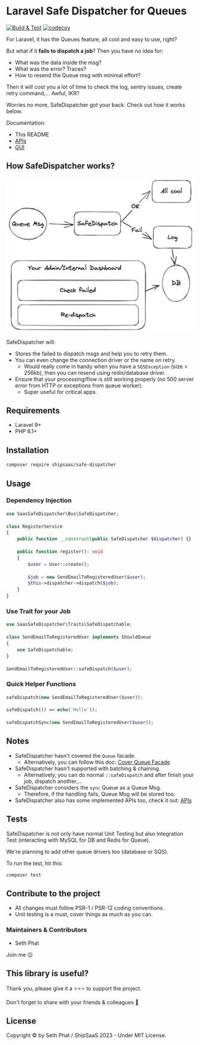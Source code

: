 # Laravel Safe Dispatcher for Queues

[![Build & Test](https://github.com/shipsaas/safe-dispatcher/actions/workflows/build.yml/badge.svg)](https://github.com/shipsaas/safe-dispatcher/actions/workflows/build.yml)
[![codecov](https://codecov.io/gh/shipsaas/safe-dispatcher/branch/main/graph/badge.svg?token=FLVU412CUI)](https://codecov.io/gh/shipsaas/safe-dispatcher)

For Laravel, it has the Queues feature, all cool and easy to use, right?

But what if it **fails to dispatch a job**? Then you have no idea for:

- What was the data inside the msg?
- What was the error? Traces?
- How to resend the Queue msg with minimal effort?

Then it will cost you a lot of time to check the log, sentry issues, create retry command,... Awful, IKR?

Worries no more, SafeDispatcher got your back. Check out how it works below.

Documentation:
- This README
- [APIs](./docs/APIs.md)
- [GUI](./docs/GUI.md)

## How SafeDispatcher works?

![How does Laravel SafeDispatcher works?](./docs/SafeDispatcher.png)

SafeDispatcher will:

- Stores the failed to dispatch msgs and help you to retry them.
- You can even change the connection driver or the name on retry.
  - Would really come in handy when you have a `SQSException` (size > 256kb), then you can resend using redis/database driver.
- Ensure that your processing/flow is still working properly (no 500 server error from HTTP or exceptions from queue worker).
  - Super useful for critical apps.

## Requirements
- Laravel 9+
- PHP 8.1+

## Installation

```bash
composer require shipsaas/safe-dispatcher
```

## Usage

### Dependency Injection

```php
use SaasSafeDispatcher\Bus\SafeDispatcher;

class RegisterService
{
    public function __construct(public SafeDispatcher $dispatcher) {}

    public function register(): void
    {
        $user = User::create();
        
        $job = new SendEmailToRegisteredUser($user);
        $this->dispatcher->dispatch($job);
    }
}
```

### Use Trait for your Job

```php
use SaasSafeDispatcher\Traits\SafeDispatchable;

class SendEmailToRegisteredUser implements ShouldQueue
{
    use SafeDispatchable;
}

SendEmailToRegisteredUser::safeDispatch($user);
```

### Quick Helper Functions

```php
safeDispatch(new SendEmailToRegisteredUser($user));

safeDispatch(() => echo('Hello'));

safeDispatchSync(new SendEmailToRegisteredUser($user));
```

## Notes

- SafeDispatcher hasn't covered the `Queue` facade.
  - Alternatively, you can follow this doc: [Cover Queue Facade](./docs/QueueFacade.md)
- SafeDispatcher hasn't supported with batching & chaining.
  - Alternatively, you can do normal `::safeDispatch` and after finish your job, dispatch another,...
- SafeDispatcher considers the `sync` Queue as a Queue Msg.
  - Therefore, if the handling fails, Queue Msg will be stored too.
- SafeDispatcher also has some implemented APIs too, check it out: [APIs](./docs/APIs.md)

## Tests
SafeDispatcher is not only have normal Unit Testing but also Integration Test (interacting with MySQL for DB and Redis for Queue).

We're planning to add other queue drivers too (database or SQS).

To run the test, hit this:

```bash
composer test
```

## Contribute to the project
- All changes must follow PSR-1 / PSR-12 coding conventions.
- Unit testing is a must, cover things as much as you can.

### Maintainers & Contributors
- Seth Phat

Join me 😉

## This library is useful?
Thank you, please give it a ⭐️⭐️⭐️ to support the project.

Don't forget to share with your friends & colleagues 🚀

## License
Copyright © by Seth Phat / ShipSaaS 2023 - Under MIT License.
